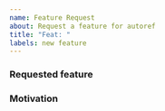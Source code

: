 ```yaml
---
name: Feature Request
about: Request a feature for autoref
title: "Feat: "
labels: new feature
---
```


<!--
  Before creating a new request: search existing issues and prs
  and ensure it hasn't been already requested.
-->

### Requested feature

<!-- Describe the feature with details. -->

### Motivation

<!-- Explain why you think it should be included in autoref.-->
